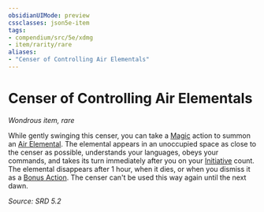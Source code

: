 ```yaml
---
obsidianUIMode: preview
cssclasses: json5e-item
tags:
- compendium/src/5e/xdmg
- item/rarity/rare
aliases: 
- "Censer of Controlling Air Elementals"
---
```

# Censer of Controlling Air Elementals
*Wondrous item, rare*  


While gently swinging this censer, you can take a [Magic](rules/actions.md#Magic) action to summon an [Air Elemental](compendium/bestiary/elemental/air-elemental-xmm.md). The elemental appears in an unoccupied space as close to the censer as possible, understands your languages, obeys your commands, and takes its turn immediately after you on your [Initiative](rules/variant-rules/initiative-xphb.md) count. The elemental disappears after 1 hour, when it dies, or when you dismiss it as a [Bonus Action](rules/variant-rules/bonus-action-xphb.md). The censer can't be used this way again until the next dawn.

*Source: SRD 5.2*